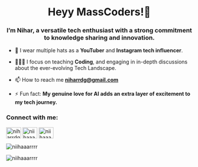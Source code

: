 <h1 align="center">Heyy MassCoders!👋</h1>
<h3 align="center">I’m Nihar, a versatile tech enthusiast with a strong commitment to knowledge sharing and innovation.</h3>

- 🌱 I wear multiple hats as a **YouTuber** and **Instagram tech influencer**.

- 🧑🏻‍🏫 I focus on teaching **Coding**, and engaging in in-depth discussions about the ever-evolving Tech Landscape.

- 📫 How to reach me **niharrdg@gmail.com**

- ⚡ Fun fact: **My genuine love for AI adds an extra layer of excitement to my tech journey.**

<h3 align="left">Connect with me:</h3>
<p align="left">
  <a href="https://youtube.com/@niharrdg" target="blank"><img align="center" src="https://i.pinimg.com/736x/7d/dc/54/7ddc545046b212d9ecc8eef83569222b.jpg" alt="niharrdg" height="30" width="40" /></a>
  <a href="https://instagram.com/niihaaarrrr" target="blank"><img align="center" src="https://raw.githubusercontent.com/rahuldkjain/github-profile-readme-generator/master/src/images/icons/Social/instagram.svg" alt="niihaaarrrr" height="30" width="40" /></a>
  <a href="https://twitter.com/niihaaarrrr" target="blank"><img align="center" src="https://raw.githubusercontent.com/rahuldkjain/github-profile-readme-generator/master/src/images/icons/Social/twitter.svg" alt="niihaaarrrr" height="30" width="40" /></a>
</p>

<p><img align="center" src="https://github-readme-stats.vercel.app/api/top-langs?username=codenihar&show_icons=true&locale=en&layout=compact" alt="niihaaarrrr" /></p>

<p><img align="center" src="https://github-readme-streak-stats.herokuapp.com/?user=codenihar&" alt="niihaaarrrr" /></p>
